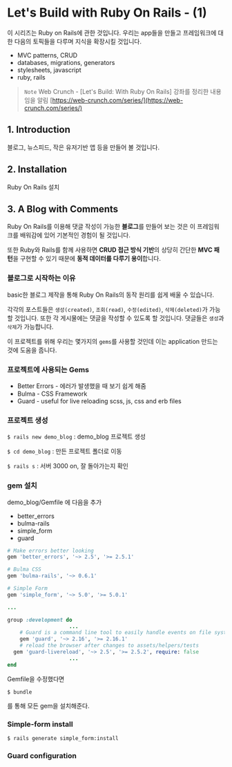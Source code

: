 # Let's Build with Ruby On Rails - (1)
이 시리즈는 Ruby on Rails에 관한 것입니다. 우리는 app들을 만들고 프레임워크에 대한 다음의 토픽들을 다루며 지식을 확장시킬 것입니다. 
- MVC patterns, CRUD 
- databases, migrations, generators 
- stylesheets, javascript
- ruby, rails

> `Note`
> Web Crunch - [Let's Build: With Ruby On Rails] 강좌를 정리한 내용임을 알림
> [https://web-crunch.com/series/](https://web-crunch.com/series/)


## 1. Introduction
 블로그, 뉴스피드, 작은 유저기반 앱 등을 만들어 볼 것입니다.
 
## 2. Installation
Ruby On Rails 설치

## 3. A Blog with Comments
Ruby On Rails를 이용해 댓글 작성이 가능한 **블로그**를 만들어 보는 것은 이 프레임워크를 배워감에 있어 기본적인 경험이 될 것입니다.

또한 Ruby와 Rails를 함께 사용하면 **CRUD 접근 방식 기반**의 상당히 간단한 **MVC 패턴**을 구현할 수 있기 때문에 **동적 데이터를 다루기 용이**합니다.

### 블로그로 시작하는 이유
basic한 블로그 제작을 통해 Ruby On Rails의 동작 원리를 쉽게 배울 수 있습니다. 

각각의 포스트들은 `생성(created)`, `조회(read)`, `수정(edited)`, `삭제(deleted)`가 가능할 것입니다. 또한 각 게시물에는 댓글을 작성할 수 있도록 할 것입니다. 댓글들은 `생성`과 `삭제`가 가능합니다.

이 프로젝트를 위해 우리는 몇가지의 `gems`를 사용할 것인데 이는 application 만드는 것에 도움을 줍니다.

### 프로젝트에 사용되는 Gems
- Better Errors - 에러가 발생했을 때 보기 쉽게 해줌
- Bulma - CSS Framework
- Guard -  useful for live reloading scss, js, css and erb files

### 프로젝트 생성

`$ rails new demo_blog` : demo_blog 프로젝트 생성

`$ cd demo_blog` : 만든 프로젝트 폴더로 이동

`$ rails s` : 서버 3000 on, 잘 돌아가는지 확인

### gem 설치
demo_blog/Gemfile 에 다음을 추가
- better_errors
- bulma-rails
- simple_form
- guard
```ruby
# Make errors better looking
gem 'better_errors', '~> 2.5', '>= 2.5.1'

# Bulma CSS
gem 'bulma-rails', '~> 0.6.1'

# Simple Form
gem 'simple_form', '~> 5.0', '>= 5.0.1'

...

group :development do
					...
	# Guard is a command line tool to easily handle events on file system modifications.
	gem 'guard', '~> 2.16', '>= 2.16.1'
	# reload the browser after changes to assets/helpers/tests
  gem 'guard-livereload', '~> 2.5', '>= 2.5.2', require: false
					...
end
```
Gemfile을 수정했다면

`$ bundle`

를 통해 모든 gem을 설치해준다.

### Simple-form install

`$ rails generate simple_form:install`

### Guard configuration


<!--stackedit_data:
eyJoaXN0b3J5IjpbLTE2MTE0NTY4MjEsLTc1NzM0NjM3LC0xMD
Y1MTIyNDU0LDE0NzEzMzkwMDIsMTgyMDc5ODQ3LC0xNTYzNTg0
NzE1LDEyNjY1NzA4NzUsLTg5MzczMTE5LC0zMTc4NTg1MTEsOT
AxMjc3MTU2XX0=
-->